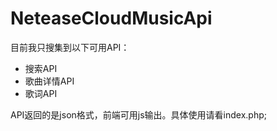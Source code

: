 # NeteaseCloudMusicApi

目前我只搜集到以下可用API：

* 搜索API
* 歌曲详情API
* 歌词API

API返回的是json格式，前端可用js输出。具体使用请看index.php;
